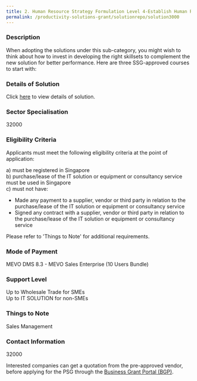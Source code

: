 ```yaml
---
title: 2. Human Resource Strategy Formulation Level 4-Establish Human Resource Needs of a Small to Medium Enterprise
permalink: /productivity-solutions-grant/solutionrepo/solution3000
---
```


### Description

When adopting the solutions under this sub-category, you might wish to think about how to invest in developing the right skillsets to complement the new solution for better performance. Here are three SSG-approved courses to start with:

### Details of Solution

Click <a href='MEVO Pte Ltd' target='_blank' rel='noopener'>here</a> to view details of solution.

### Sector Specialisation

 32000 

### Eligibility Criteria

Applicants must meet the following eligibility criteria at the point of application:

a) must be registered in Singapore <br>
b) purchase/lease of the IT solution or equipment or consultancy service must be used in Singapore <br>
c) must not have:
- Made any payment to a supplier, vendor or third party in relation to the purchase/lease of the IT solution or equipment or consultancy service
- Signed any contract with a supplier, vendor or third party in relation to the purchase/lease of the IT solution or equipment or consultancy service

Please refer to 'Things to Note' for additional requirements.

### Mode of Payment
MEVO DMS 8.3 - MEVO Sales Enterprise (10 Users Bundle)

### Support Level
Up to Wholesale Trade for SMEs <br>
Up to IT SOLUTION for non-SMEs

### Things to Note
Sales Management

### Contact Information
32000

Interested companies can get a quotation from the pre-approved vendor, before applying for the PSG through the <a target='_blank' rel='noopener' href='https://www.businessgrants.gov.sg/'>Business Grant Portal (BGP)</a>.
